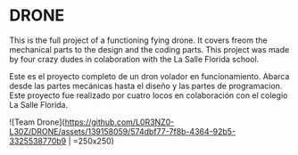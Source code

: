 # DRONE
This is the full project of a functioning fying drone. 
It covers freom the mechanical parts to the design and the coding parts.
This project was made by four crazy dudes in colaboration with the La Salle Florida school.

Este es el proyecto completo de un dron volador en funcionamiento.
Abarca desde las partes mecánicas hasta el diseño y las partes de programacion.
Este proyecto fue realizado por cuatro locos en colaboración con el colegio La Salle Florida.



![Team Drone](https://github.com/L0R3NZ0-L30Z/DRONE/assets/139158059/574dbf77-7f8b-4364-92b5-3325538770b9 | =250x250)
